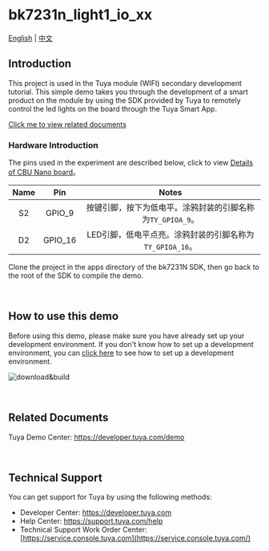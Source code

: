 # bk7231n_light1_io_xx

[English](./README.md) | [中文](./README_zh.md)

## Introduction

This project is used in the Tuya module (WIFI) secondary development tutorial. This simple demo takes you through the development of a smart product on the module by using the SDK provided by Tuya to remotely control the led lights on the board through the Tuya Smart App.

[Click me to view related documents](https://developer.tuya.com/cn/docs/iot/SoC-redevelopment_Windows?id=Kauqrxxka0wv6)

### Hardware Introduction

The pins used in the experiment are described below, click to view [Details of CBU Nano board](https://developer.tuya.com/cn/docs/iot/tuya-sandwich-wifi-and-ble-soc-board-BK7231N?id=Kao72e6net3bs)。


| Name |   Pin   |                           Notes                            |
| :--: | :-----: | :--------------------------------------------------------: |
|  S2  | GPIO_9  | 按键引脚，按下为低电平。涂鸦封装的引脚名称为`TY_GPIOA_9`。 |
|  D2  | GPIO_16 |  LED引脚，低电平点亮。涂鸦封装的引脚名称为`TY_GPIOA_16`。  |

Clone the project in the apps directory of the bk7231N SDK, then go back to the root of the SDK to compile the demo.

<br>

## How to use this demo

Before using this demo, please make sure you have already set up your development environment. If you don't know how to set up a development environment, you can [click here](https://developer.tuya.com/cn/docs/iot/SoC-redevelopment_Windows?id=Kauqrxxka0wv6) to see how to set up a development environment.

![download&build](https://images.tuyacn.com/smart/shiliu_zone/SOC_Develop/download&build.gif)

<br>

## Related Documents

Tuya Demo Center: https://developer.tuya.com/demo


<br>


## Technical Support

You can get support for Tuya by using the following methods:

- Developer Center: https://developer.tuya.com
- Help Center: https://support.tuya.com/help
- Technical Support Work Order Center: [https://service.console.tuya.com](https://service.console.tuya.com/) 

<br>
